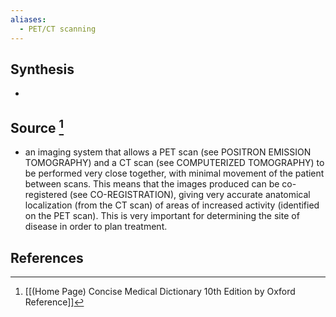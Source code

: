 ```yaml
---
aliases:
  - PET/CT scanning
---
```

## Synthesis
- 
## Source [^1]
- an imaging system that allows a PET scan (see POSITRON EMISSION TOMOGRAPHY) and a CT scan (see COMPUTERIZED TOMOGRAPHY) to be performed very close together, with minimal movement of the patient between scans. This means that the images produced can be co-registered (see CO-REGISTRATION), giving very accurate anatomical localization (from the CT scan) of areas of increased activity (identified on the PET scan). This is very important for determining the site of disease in order to plan treatment.
## References

[^1]: [[(Home Page) Concise Medical Dictionary 10th Edition by Oxford Reference]]